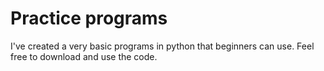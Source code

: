 # Practice programs

I've created a very basic programs in python that beginners can use. Feel free to download and use the code.
